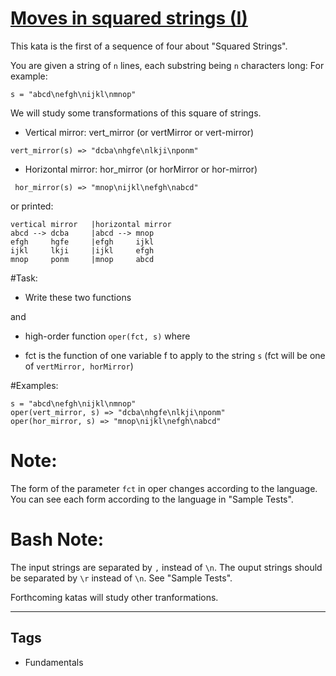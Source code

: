 # [Moves in squared strings (I)](https://www.codewars.com/kata/56dbe0e313c2f63be4000b25)

This kata is the first of a sequence of four about "Squared Strings".

You are given a string of `n` lines, each substring being `n` characters long: For example:

`s = "abcd\nefgh\nijkl\nmnop"`

We will study some transformations of this square of strings.

- Vertical mirror:
  vert_mirror (or vertMirror or vert-mirror)

```
vert_mirror(s) => "dcba\nhgfe\nlkji\nponm"
```

- Horizontal mirror:
  hor_mirror (or horMirror or hor-mirror)

```
 hor_mirror(s) => "mnop\nijkl\nefgh\nabcd"
```

or printed:

```
vertical mirror   |horizontal mirror
abcd --> dcba     |abcd --> mnop
efgh     hgfe     |efgh     ijkl
ijkl     lkji     |ijkl     efgh
mnop     ponm     |mnop     abcd
```

#Task:

- Write these two functions

and

- high-order function `oper(fct, s)` where

- fct is the function of one variable f to apply to the string `s`
  (fct will be one of `vertMirror, horMirror`)

#Examples:

```
s = "abcd\nefgh\nijkl\nmnop"
oper(vert_mirror, s) => "dcba\nhgfe\nlkji\nponm"
oper(hor_mirror, s) => "mnop\nijkl\nefgh\nabcd"
```

# Note:

The form of the parameter `fct` in oper
changes according to the language. You can see each form according to the language in "Sample Tests".

# Bash Note:

The input strings are separated by `,` instead of `\n`. The ouput strings should be separated by `\r` instead of `\n`. See "Sample Tests".

Forthcoming katas will study other tranformations.

---

## Tags

- Fundamentals
